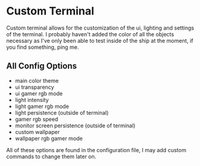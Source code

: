 
# Custom Terminal

Custom terminal allows for the customization of the ui, lighting and settings of the terminal. I probably haven't added the color of all the objects necessary as I've only been able to test inside of the ship at the moment, if you find something, ping me.

## All Config Options

- main color theme
- ui transparency
- ui gamer rgb mode
- light intensity
- light gamer rgb mode
- light persistence (outside of terminal)
- gamer rgb speed
- monitor screen persistence (outside of terminal)
- custom wallpaper
- wallpaper rgb gamer mode

All of these options are found in the configuration file, I may add custom commands to change them later on.
